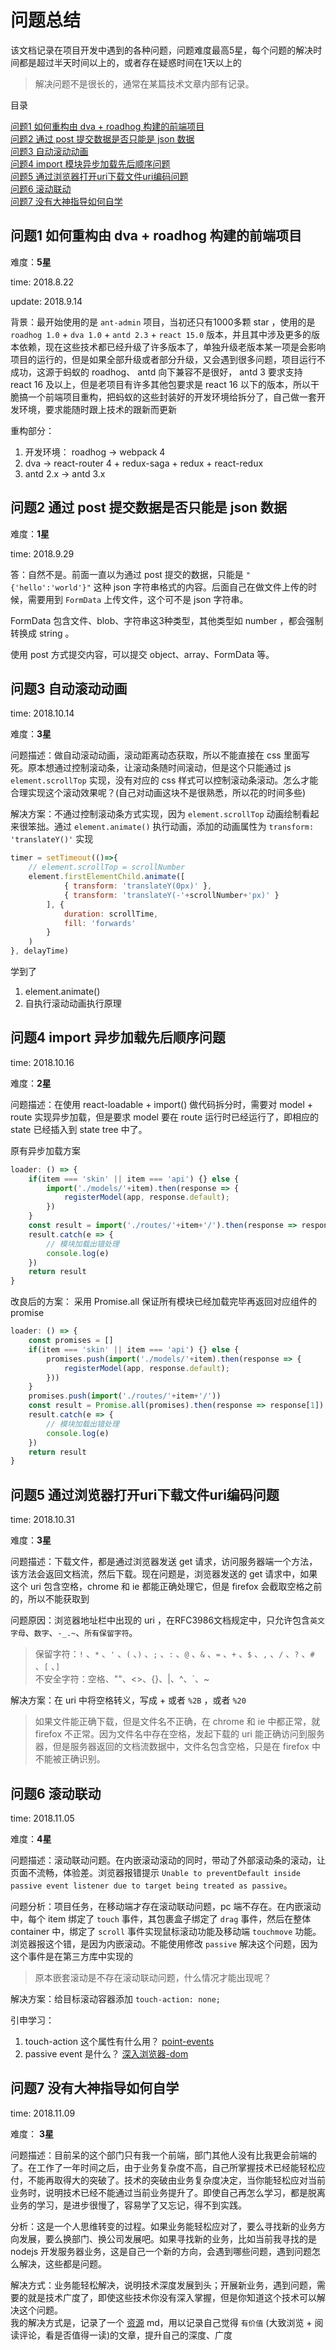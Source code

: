 # 问题总结

该文档记录在项目开发中遇到的各种问题，问题难度最高5星，每个问题的解决时间都是超过半天时间以上的，或者存在疑惑时间在1天以上的

> 解决问题不是很长的，通常在某篇技术文章内部有记录。

目录

[问题1 如何重构由 dva + roadhog 构建的前端项目](#问题1-如何重构由-dva-+-roadhog-构建的前端项目)  
[问题2 通过 post 提交数据是否只能是 json 数据](#问题2-通过-post-提交数据是否只能是-json-数据)  
[问题3 自动滚动动画](#问题3-自动滚动动画)  
[问题4 import 模块异步加载先后顺序问题](#问题4-import-异步加载先后顺序问题)  
[问题5 通过浏览器打开uri下载文件uri编码问题](#问题5-通过浏览器打开uri下载文件uri编码问题)  
[问题6 滚动联动](#问题6-滚动联动)  
[问题7 没有大神指导如何自学](#问题7-没有大神指导如何自学)  

## 问题1 如何重构由 dva + roadhog 构建的前端项目

难度：**5星**

time: 2018.8.22

update: 2018.9.14

背景：最开始使用的是 `ant-admin` 项目，当初还只有1000多颗 star ，使用的是 `roadhog 1.0` + `dva 1.0` + `antd 2.3` + `react 15.0` 版本，并且其中涉及更多的版本依赖，现在这些技术都已经升级了许多版本了，单独升级老版本某一项是会影响项目的运行的，但是如果全部升级或者部分升级，又会遇到很多问题，项目运行不成功，这源于蚂蚁的 roadhog、 antd 向下兼容不是很好， antd 3 要求支持 react 16 及以上，但是老项目有许多其他包要求是 react 16 以下的版本，所以干脆搞一个前端项目重构，把蚂蚁的这些封装好的开发环境给拆分了，自己做一套开发环境，要求能随时跟上技术的跟新而更新

重构部分：

1. 开发环境： roadhog -> webpack 4
2. dva -> react-router 4 + redux-saga + redux + react-redux
3. antd 2.x -> antd 3.x

## 问题2 通过 post 提交数据是否只能是 json 数据

难度：**1星**

time: 2018.9.29

答：自然不是。前面一直以为通过 post 提交的数据，只能是 `"{'hello':'world'}"` 这种 json 字符串格式的内容。后面自己在做文件上传的时候，需要用到 `FormData` 上传文件，这个可不是 json 字符串。

FormData 包含文件、blob、字符串这3种类型，其他类型如 number ，都会强制转换成 string 。

使用 post 方式提交内容，可以提交 object、array、FormData 等。

## 问题3 自动滚动动画

time: 2018.10.14

难度：**3星**

问题描述：做自动滚动动画，滚动距离动态获取，所以不能直接在 css 里面写死。原本想通过控制滚动条，让滚动条随时间滚动，但是这个只能通过 js `element.scrollTop` 实现，没有对应的 css 样式可以控制滚动条滚动。怎么才能合理实现这个滚动效果呢？(自己对动画这块不是很熟悉，所以花的时间多些)

解决方案：不通过控制滚动条方式实现，因为 `element.scrollTop` 动画绘制看起来很笨拙。通过 `element.animate()` 执行动画，添加的动画属性为 `transform: 'translateY()'` 实现

```javascript
timer = setTimeout(()=>{
    // element.scrollTop = scrollNumber
    element.firstElementChild.animate([
            { transform: 'translateY(0px)' },
            { transform: 'translateY(-'+scrollNumber+'px)' }
        ], {
            duration: scrollTime,
            fill: 'forwards'
        }
    )
}, delayTime)
```

学到了

1. element.animate()
2. 自执行滚动动画执行原理

## 问题4 import 异步加载先后顺序问题

time: 2018.10.16

难度：**2星**

问题描述：在使用 react-loadable + import() 做代码拆分时，需要对 model + route 实现异步加载，但是要求 model 要在 route 运行时已经运行了，即相应的 state 已经插入到 state tree 中了。

原有异步加载方案

```javascript
loader: () => {
    if(item === 'skin' || item === 'api') {} else {
        import('./models/'+item).then(response => {
            registerModel(app, response.default);
        })
    }
    const result = import('./routes/'+item+'/').then(response => response)
    result.catch(e => {
        // 模块加载出错处理
        console.log(e)
    })
    return result
}
```

改良后的方案： 采用 Promise.all 保证所有模块已经加载完毕再返回对应组件的 promise

```javascript
loader: () => {
    const promises = []
    if(item === 'skin' || item === 'api') {} else {
        promises.push(import('./models/'+item).then(response => {
            registerModel(app, response.default);
        }))
    }
    promises.push(import('./routes/'+item+'/'))
    const result = Promise.all(promises).then(response => response[1])
    result.catch(e => {
        // 模块加载出错处理
        console.log(e)
    })
    return result
}
```

## 问题5 通过浏览器打开uri下载文件uri编码问题

time: 2018.10.31

难度：**3星**

问题描述：下载文件，都是通过浏览器发送 get 请求，访问服务器端一个方法，该方法会返回文档流，然后下载。现在问题是，浏览器发送的 get 请求中，如果这个 uri 包含空格，chrome 和 ie 都能正确处理它，但是 firefox 会截取空格之前的，所以不能获取到

问题原因：浏览器地址栏中出现的 uri ，在RFC3986文档规定中，只允许包含`英文字母`、`数字`、`-_.~`、`所有保留字符`。

> 保留字符：`!` 、`*` 、`'` 、`(` 、`)` 、`;` 、`:` 、`@` 、`&` 、`=` 、`+` 、`$` 、`,` 、`/` 、`?` 、`#` 、`[` 、`]`  
> 不安全字符：空格、""、<>、{}、|、^、`、~

解决方案：在 uri 中将空格转义，写成 + 或者 `%2B` ，或者 `%20`

> 如果文件能正确下载，但是文件名不正确，在 chrome 和 ie 中都正常，就 firefox 不正常。因为文件名中存在空格，发起下载的 uri 能正确访问到服务器，但是服务器返回的文档流数据中，文件名包含空格，只是在 firefox 中不能被正确识别。

## 问题6 滚动联动

time: 2018.11.05

难度：**4星**

问题描述：滚动联动问题。在内嵌滚动滚动的同时，带动了外部滚动条的滚动，让页面不流畅，体验差。浏览器报错提示 `Unable to preventDefault inside passive event listener due to target being treated as passive`。

问题分析：项目任务，在移动端才存在滚动联动问题，pc 端不存在。在内嵌滚动中，每个 item 绑定了 `touch` 事件，其包裹盒子绑定了 `drag` 事件，然后在整体 container 中，绑定了 `scroll` 事件实现鼠标滚动功能及移动端 `touchmove` 功能。  
浏览器报这个错，是因为内嵌滚动。不能使用修改 `passive` 解决这个问题，因为这个事件是在第三方库中实现的

> 原本嵌套滚动是不存在滚动联动问题，什么情况才能出现呢？

解决方案：给目标滚动容器添加 `touch-action: none;`

引申学习：

1. touch-action 这个属性有什么用？ [point-events](../css/深入css-常见知识归纳#5-pointer-events)
2. passive event 是什么？ [深入浏览器-dom](../browser/深入浏览器-dom.md)

## 问题7 没有大神指导如何自学

time: 2018.11.09

难度： **3星**

问题描述：目前呆的这个部门只有我一个前端，部门其他人没有比我更会前端的了。在工作了一年时间之后，由于业务复杂度不高，自己所掌握技术已经能轻松应付，不能再取得大的突破了。技术的突破由业务复杂度决定，当你能轻松应对当前业务时，说明技术已经不能通过当前业务提升了。即使自己再怎么学习，都是脱离业务的学习，是进步很慢了，容易学了又忘记，得不到实践。

分析：这是一个人思维转变的过程。如果业务能轻松应对了，要么寻找新的业务方向发展，要么换部门、换公司发展吧。如果寻找新的业务，比如当前我寻找的是 nodejs 开发服务器业务，这是自己一个新的方向，会遇到哪些问题，遇到问题怎么解决，这些都是问题。

解决方式：业务能轻松解决，说明技术深度发展到头；开展新业务，遇到问题，需要的就是技术广度了，即使这些技术你没有深入掌握，但是你知道这个技术可以解决这个问题。  
我的解决方式是，记录了一个 [资源](./资源.md) md，用以记录自己觉得 `有价值` (大致浏览 + 阅读评论，看是否值得一读)的文章，提升自己的深度、广度

